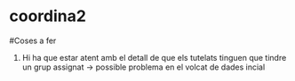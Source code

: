 # coordina2

#Coses a fer

1) Hi ha que estar atent amb el detall de que els tutelats tinguen que tindre un grup assignat -> possible problema en el volcat de dades incial